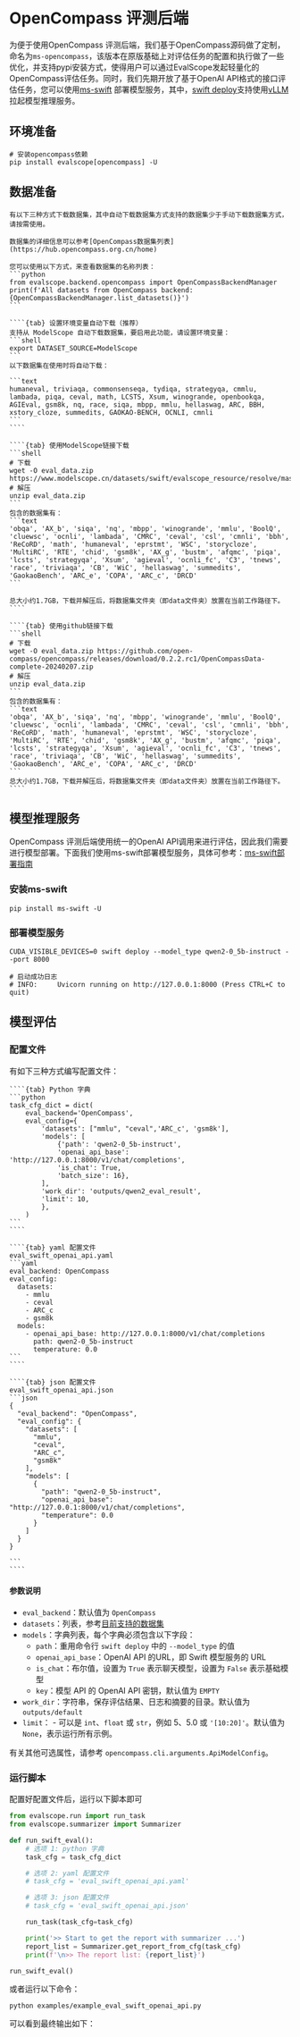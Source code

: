 # OpenCompass 评测后端

为便于使用OpenCompass 评测后端，我们基于OpenCompass源码做了定制，命名为`ms-opencompass`，该版本在原版基础上对评估任务的配置和执行做了一些优化，并支持pypi安装方式，使得用户可以通过EvalScope发起轻量化的OpenCompass评估任务。同时，我们先期开放了基于OpenAI API格式的接口评估任务，您可以使用[ms-swift](https://github.com/modelscope/swift) 部署模型服务，其中，[swift deploy](https://swift.readthedocs.io/zh-cn/latest/LLM/VLLM%E6%8E%A8%E7%90%86%E5%8A%A0%E9%80%9F%E4%B8%8E%E9%83%A8%E7%BD%B2.html#vllm)支持使用[vLLM](https://github.com/vllm-project/vllm)拉起模型推理服务。

## 环境准备
```shell
# 安装opencompass依赖
pip install evalscope[opencompass] -U
```

## 数据准备

<!-- ````{note}
您可以使用以下方式，来查看数据集的名称列表：
```python
from evalscope.backend.opencompass import OpenCompassBackendManager
print(f'All datasets from OpenCompass backend: {OpenCompassBackendManager.list_datasets()}')
```
```` -->

````{note}
有以下三种方式下载数据集，其中自动下载数据集方式支持的数据集少于手动下载数据集方式，请按需使用。

数据集的详细信息可以参考[OpenCompass数据集列表](https://hub.opencompass.org.cn/home)

您可以使用以下方式，来查看数据集的名称列表：
```python
from evalscope.backend.opencompass import OpenCompassBackendManager
print(f'All datasets from OpenCompass backend: {OpenCompassBackendManager.list_datasets()}')
```
````

`````{tabs}
````{tab} 设置环境变量自动下载（推荐）
支持从 ModelScope 自动下载数据集，要启用此功能，请设置环境变量：
```shell
export DATASET_SOURCE=ModelScope
```
以下数据集在使用时将自动下载：

```text
humaneval, triviaqa, commonsenseqa, tydiqa, strategyqa, cmmlu, lambada, piqa, ceval, math, LCSTS, Xsum, winogrande, openbookqa, AGIEval, gsm8k, nq, race, siqa, mbpp, mmlu, hellaswag, ARC, BBH, xstory_cloze, summedits, GAOKAO-BENCH, OCNLI, cmnli
```
````

````{tab} 使用ModelScope链接下载
```shell
# 下载
wget -O eval_data.zip https://www.modelscope.cn/datasets/swift/evalscope_resource/resolve/master/eval.zip
# 解压
unzip eval_data.zip
```
包含的数据集有：
```text
'obqa', 'AX_b', 'siqa', 'nq', 'mbpp', 'winogrande', 'mmlu', 'BoolQ', 'cluewsc', 'ocnli', 'lambada', 'CMRC', 'ceval', 'csl', 'cmnli', 'bbh', 'ReCoRD', 'math', 'humaneval', 'eprstmt', 'WSC', 'storycloze', 'MultiRC', 'RTE', 'chid', 'gsm8k', 'AX_g', 'bustm', 'afqmc', 'piqa', 'lcsts', 'strategyqa', 'Xsum', 'agieval', 'ocnli_fc', 'C3', 'tnews', 'race', 'triviaqa', 'CB', 'WiC', 'hellaswag', 'summedits', 'GaokaoBench', 'ARC_e', 'COPA', 'ARC_c', 'DRCD'
```

总大小约1.7GB，下载并解压后，将数据集文件夹（即data文件夹）放置在当前工作路径下。
````

````{tab} 使用github链接下载
```shell
# 下载
wget -O eval_data.zip https://github.com/open-compass/opencompass/releases/download/0.2.2.rc1/OpenCompassData-complete-20240207.zip
# 解压
unzip eval_data.zip
```
包含的数据集有：
```text
'obqa', 'AX_b', 'siqa', 'nq', 'mbpp', 'winogrande', 'mmlu', 'BoolQ', 'cluewsc', 'ocnli', 'lambada', 'CMRC', 'ceval', 'csl', 'cmnli', 'bbh', 'ReCoRD', 'math', 'humaneval', 'eprstmt', 'WSC', 'storycloze', 'MultiRC', 'RTE', 'chid', 'gsm8k', 'AX_g', 'bustm', 'afqmc', 'piqa', 'lcsts', 'strategyqa', 'Xsum', 'agieval', 'ocnli_fc', 'C3', 'tnews', 'race', 'triviaqa', 'CB', 'WiC', 'hellaswag', 'summedits', 'GaokaoBench', 'ARC_e', 'COPA', 'ARC_c', 'DRCD'
```
总大小约1.7GB，下载并解压后，将数据集文件夹（即data文件夹）放置在当前工作路径下。
````

`````


## 模型推理服务
OpenCompass 评测后端使用统一的OpenAI API调用来进行评估，因此我们需要进行模型部署。下面我们使用ms-swift部署模型服务，具体可参考：[ms-swift部署指南](https://swift.readthedocs.io/zh-cn/latest/LLM/VLLM%E6%8E%A8%E7%90%86%E5%8A%A0%E9%80%9F%E4%B8%8E%E9%83%A8%E7%BD%B2.html#vllm)

### 安装ms-swift
```shell
pip install ms-swift -U
```

### 部署模型服务
```shell
CUDA_VISIBLE_DEVICES=0 swift deploy --model_type qwen2-0_5b-instruct --port 8000

# 启动成功日志
# INFO:     Uvicorn running on http://127.0.0.1:8000 (Press CTRL+C to quit)
```


## 模型评估

### 配置文件
有如下三种方式编写配置文件：
`````{tabs}
````{tab} Python 字典
```python
task_cfg_dict = dict(
    eval_backend='OpenCompass',
    eval_config={
        'datasets': ["mmlu", "ceval",'ARC_c', 'gsm8k'],
        'models': [
            {'path': 'qwen2-0_5b-instruct', 
            'openai_api_base': 'http://127.0.0.1:8000/v1/chat/completions', 
            'is_chat': True,
            'batch_size': 16},
        ],
        'work_dir': 'outputs/qwen2_eval_result',
        'limit': 10,
        },
    )
```
````

````{tab} yaml 配置文件
eval_swift_openai_api.yaml
```yaml
eval_backend: OpenCompass
eval_config:
  datasets:
    - mmlu
    - ceval
    - ARC_c
    - gsm8k
  models:
    - openai_api_base: http://127.0.0.1:8000/v1/chat/completions
      path: qwen2-0_5b-instruct                                   
      temperature: 0.0
```
````

````{tab} json 配置文件
eval_swift_openai_api.json
```json
{
  "eval_backend": "OpenCompass",
  "eval_config": {
    "datasets": [
      "mmlu",
      "ceval",
      "ARC_c",
      "gsm8k"
    ],
    "models": [
      {
        "path": "qwen2-0_5b-instruct",
        "openai_api_base": "http://127.0.0.1:8000/v1/chat/completions",
        "temperature": 0.0
      }
    ]
  }
}

```
````
`````
#### 参数说明

- `eval_backend`：默认值为 `OpenCompass`
- `datasets`：列表，参考[目前支持的数据集](#目前支持的数据集)
- `models`：字典列表，每个字典必须包含以下字段：
  - `path`：重用命令行 `swift deploy` 中的 `--model_type` 的值
  - `openai_api_base`：OpenAI API 的URL，即 Swift 模型服务的 URL
  - `is_chat`：布尔值，设置为 `True` 表示聊天模型，设置为 `False` 表示基础模型
  - `key`：模型 API 的 OpenAI API 密钥，默认值为 `EMPTY`
- `work_dir`：字符串，保存评估结果、日志和摘要的目录。默认值为 `outputs/default`
- `limit`： - 可以是 `int`、`float` 或 `str`，例如 5、5.0 或 `'[10:20]'`。默认值为 `None`，表示运行所有示例。

有关其他可选属性，请参考 `opencompass.cli.arguments.ApiModelConfig`。

### 运行脚本
配置好配置文件后，运行以下脚本即可

```python
from evalscope.run import run_task
from evalscope.summarizer import Summarizer

def run_swift_eval():
    # 选项 1: python 字典
    task_cfg = task_cfg_dict

    # 选项 2: yaml 配置文件
    # task_cfg = 'eval_swift_openai_api.yaml'

    # 选项 3: json 配置文件
    # task_cfg = 'eval_swift_openai_api.json'

    run_task(task_cfg=task_cfg)

    print('>> Start to get the report with summarizer ...')
    report_list = Summarizer.get_report_from_cfg(task_cfg)
    print(f'\n>> The report list: {report_list}')

run_swift_eval()
```
或者运行以下命令：
```shell
python examples/example_eval_swift_openai_api.py
```


可以看到最终输出如下：
